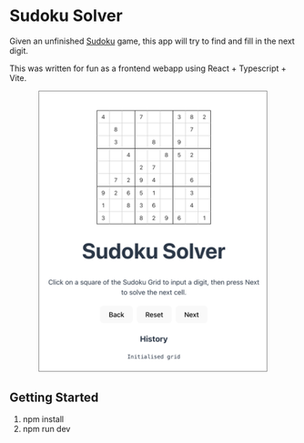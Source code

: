 # Sudoku Solver

Given an unfinished [Sudoku](https://en.wikipedia.org/wiki/Sudoku) game, this app will try to find and fill in the next digit.

This was written for fun as a frontend webapp using React + Typescript + Vite.

<p align="center">
  <a target="_blank" rel="noopener noreferrer" href="/lachlanmcmillan/sudoku-solver/blob/main/images/screenshot.png">
    <img src="https://raw.githubusercontent.com/lachlanmcmillan/sudoku-solver/main/images/screenshot.png" width="400" alt="screenshot" style="border: 1px solid grey">
  </a>
</p>


## Getting Started

1. npm install
2. npm run dev

